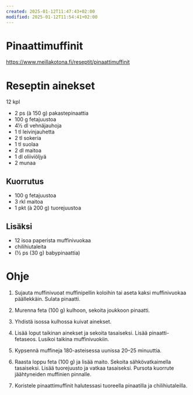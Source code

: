```yaml
---
created: 2025-01-12T11:47:43+02:00
modified: 2025-01-12T11:54:41+02:00
---
```


# Pinaattimuffinit

https://www.meillakotona.fi/reseptit/pinaattimuffinit

# Reseptin ainekset
12 kpl

- 2 ps (à 150 g) pakastepinaattia
- 100 g fetajuustoa
- 4½ dl vehnäjauhoja
- 1 tl leivinjauhetta
- 2 tl sokeria
- 1 tl suolaa
- 2 dl maitoa 
- 1 dl oliiviöljyä
- 2 munaa

## Kuorrutus
- 100 g fetajuustoa
- 3 rkl maitoa
- 1 pkt (à 200 g) tuorejuustoa

## Lisäksi
- 12 isoa paperista muffinivuokaa
- chilihiutaleita
- (½ ps (30 g) babypinaattia)

# Ohje

1. Sujauta muffinivuoat muffinipellin koloihin tai aseta kaksi muffinivuokaa päällekkäin.
Sulata pinaatti. 

1. Murenna feta (100 g) kulhoon, sekoita joukkoon pinaatti.

1. Yhdistä isossa kulhossa kuivat ainekset. 

1. Lisää loput taikinan ainekset ja sekoita tasaiseksi. Lisää pinaatti-fetaseos. Lusikoi taikina muffinivuokiin.

1. Kypsennä muffineja 180-asteisessa uunissa 20–25 minuuttia.

1. Raasta loppu feta (100 g) ja lisää maito. Sekoita sähkövatkaimella tasaiseksi. Lisää tuorejuusto ja vatkaa tasaiseksi. Pursota kuorrute jäähtyneiden muffinien pinnalle. 

1. Koristele pinaattimuffinit halutessasi tuoreella pinaatilla ja chilihiutaleilla.
